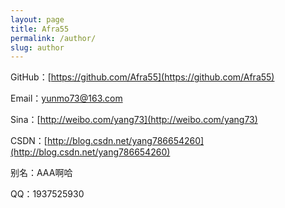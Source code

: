 ```yaml
---
layout: page
title: Afra55
permalink: /author/
slug: author
---
```


GitHub：[https://github.com/Afra55](https://github.com/Afra55)

Email：yunmo73@163.com

Sina：[http://weibo.com/yang73](http://weibo.com/yang73)

CSDN：[http://blog.csdn.net/yang786654260](http://blog.csdn.net/yang786654260)

别名：AAA啊哈

QQ：1937525930
